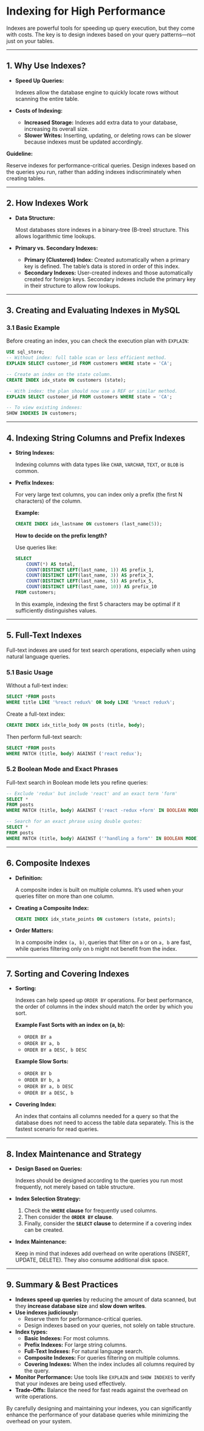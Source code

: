 # Indexing for High Performance

Indexes are powerful tools for speeding up query execution, but they come with costs. The key is to design indexes based on your query patterns—not just on your tables.

---

## 1. Why Use Indexes?

- **Speed Up Queries:**
    
    Indexes allow the database engine to quickly locate rows without scanning the entire table.
    
- **Costs of Indexing:**
    - **Increased Storage:**
    Indexes add extra data to your database, increasing its overall size.
    - **Slower Writes:**
    Inserting, updating, or deleting rows can be slower because indexes must be updated accordingly.

**Guideline:**

Reserve indexes for performance-critical queries. Design indexes based on the queries you run, rather than adding indexes indiscriminately when creating tables.

---

## 2. How Indexes Work

- **Data Structure:**
    
    Most databases store indexes in a binary-tree (B-tree) structure. This allows logarithmic time lookups.
    
- **Primary vs. Secondary Indexes:**
    - **Primary (Clustered) Index:**
    Created automatically when a primary key is defined. The table’s data is stored in order of this index.
    - **Secondary Indexes:**
    User-created indexes and those automatically created for foreign keys. Secondary indexes include the primary key in their structure to allow row lookups.

---

## 3. Creating and Evaluating Indexes in MySQL

### 3.1 Basic Example

Before creating an index, you can check the execution plan with `EXPLAIN`:

```sql
USE sql_store;
-- Without index: full table scan or less efficient method.
EXPLAIN SELECT customer_id FROM customers WHERE state = 'CA';

-- Create an index on the state column.
CREATE INDEX idx_state ON customers (state);

-- With index: the plan should now use a REF or similar method.
EXPLAIN SELECT customer_id FROM customers WHERE state = 'CA';

-- To view existing indexes:
SHOW INDEXES IN customers;
```

---

## 4. Indexing String Columns and Prefix Indexes

- **String Indexes:**
    
    Indexing columns with data types like `CHAR`, `VARCHAR`, `TEXT`, or `BLOB` is common.
    
- **Prefix Indexes:**
    
    For very large text columns, you can index only a prefix (the first N characters) of the column.
    
    **Example:**
    
    ```sql
    CREATE INDEX idx_lastname ON customers (last_name(5));
    ```
    
    **How to decide on the prefix length?**
    
    Use queries like:
    
    ```sql
    SELECT
        COUNT(*) AS total,
        COUNT(DISTINCT LEFT(last_name, 1)) AS prefix_1,
        COUNT(DISTINCT LEFT(last_name, 3)) AS prefix_3,
        COUNT(DISTINCT LEFT(last_name, 5)) AS prefix_5,
        COUNT(DISTINCT LEFT(last_name, 10)) AS prefix_10
    FROM customers;
    ```
    
    In this example, indexing the first 5 characters may be optimal if it sufficiently distinguishes values.
    

---

## 5. Full-Text Indexes

Full-text indexes are used for text search operations, especially when using natural language queries.

### 5.1 Basic Usage

Without a full-text index:

```sql
SELECT *FROM posts
WHERE title LIKE '%react redux%' OR body LIKE '%react redux%';
```

Create a full-text index:

```sql
CREATE INDEX idx_title_body ON posts (title, body);
```

Then perform full-text search:

```sql
SELECT *FROM posts
WHERE MATCH (title, body) AGAINST ('react redux');
```

### 5.2 Boolean Mode and Exact Phrases

Full-text search in Boolean mode lets you refine queries:

```sql
-- Exclude 'redux' but include 'react' and an exact term 'form'
SELECT *
FROM posts
WHERE MATCH (title, body) AGAINST ('react -redux +form' IN BOOLEAN MODE);

-- Search for an exact phrase using double quotes:
SELECT *
FROM posts
WHERE MATCH (title, body) AGAINST ('"handling a form"' IN BOOLEAN MODE);
```

---

## 6. Composite Indexes

- **Definition:**
    
    A composite index is built on multiple columns. It’s used when your queries filter on more than one column.
    
- **Creating a Composite Index:**
    
    ```sql
    CREATE INDEX idx_state_points ON customers (state, points);
    ```
    
- **Order Matters:**
    
    In a composite index `(a, b)`, queries that filter on `a` or on `a, b` are fast, while queries filtering only on `b` might not benefit from the index.
    

---

## 7. Sorting and Covering Indexes

- **Sorting:**
    
    Indexes can help speed up `ORDER BY` operations. For best performance, the order of columns in the index should match the order by which you sort.
    
    **Example Fast Sorts with an index on (a, b):**
    
    - `ORDER BY a`
    - `ORDER BY a, b`
    - `ORDER BY a DESC, b DESC`
    
    **Example Slow Sorts:**
    
    - `ORDER BY b`
    - `ORDER BY b, a`
    - `ORDER BY a, b DESC`
    - `ORDER BY a DESC, b`
- **Covering Index:**
    
    An index that contains all columns needed for a query so that the database does not need to access the table data separately. This is the fastest scenario for read queries.
    

---

## 8. Index Maintenance and Strategy

- **Design Based on Queries:**
    
    Indexes should be designed according to the queries you run most frequently, not merely based on table structure.
    
- **Index Selection Strategy:**
    1. Check the **`WHERE` clause** for frequently used columns.
    2. Then consider the **`ORDER BY` clause**.
    3. Finally, consider the **`SELECT` clause** to determine if a covering index can be created.
- **Index Maintenance:**
    
    Keep in mind that indexes add overhead on write operations (INSERT, UPDATE, DELETE). They also consume additional disk space.
    

---

## 9. Summary & Best Practices

- **Indexes speed up queries** by reducing the amount of data scanned, but they **increase database size** and **slow down writes**.
- **Use indexes judiciously:**
    - Reserve them for performance-critical queries.
    - Design indexes based on your queries, not solely on table structure.
- **Index types:**
    - **Basic Indexes:** For most columns.
    - **Prefix Indexes:** For large string columns.
    - **Full-Text Indexes:** For natural language search.
    - **Composite Indexes:** For queries filtering on multiple columns.
    - **Covering Indexes:** When the index includes all columns required by the query.
- **Monitor Performance:**
Use tools like `EXPLAIN` and `SHOW INDEXES` to verify that your indexes are being used effectively.
- **Trade-Offs:**
Balance the need for fast reads against the overhead on write operations.

By carefully designing and maintaining your indexes, you can significantly enhance the performance of your database queries while minimizing the overhead on your system.